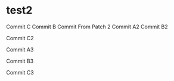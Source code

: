 # test2

Commit C
Commit B
Commit From Patch 2
Commit A2
Commit B2

Commit C2

Commit A3

Commit B3



Commit C3


